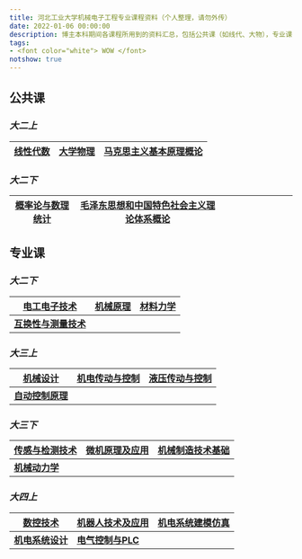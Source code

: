 ```yaml
---
title: 河北工业大学机械电子工程专业课程资料（个人整理，请勿外传）
date: 2022-01-06 00:00:00
description: 博主本科期间各课程所用到的资料汇总，包括公共课（如线代、大物），专业课等等。由于多数为本校老师个人制作使用的PPT、知识点资料，因此请仅用于个人学习使用，谢谢。
tags:
- <font color="white"> WOW </font>
notshow: true
---
```






## 公共课

### *大二上*

| [线性代数](https://www.aliyundrive.com/s/vNZ6TSj6WJd) | [大学物理](https://www.aliyundrive.com/s/6QjzPDqcgF1) | [马克思主义基本原理概论](https://www.aliyundrive.com/s/LWNGU81AUWZ) |
| ----------------------------------------------------- | ----------------------------------------------------- | ------------------------------------------------------------ |

### *大二下*

| [概率论与数理统计](https://www.aliyundrive.com/s/3aFWBAdyhgR) | [毛泽东思想和中国特色社会主义理论体系概论](https://www.aliyundrive.com/s/248XLLcHYHp) | &emsp;&emsp;&emsp;&emsp;&emsp;&emsp;&emsp; |
| ------------------------------------------------------------ | ------------------------------------------------------------ | ------------------------------------------ |



## 专业课

### *大二下*

| [电工电子技术](https://www.aliyundrive.com/s/ikNAzyqmWAf)    | [机械原理](https://www.aliyundrive.com/s/BBwwM9t2dNc) | [材料力学](https://www.aliyundrive.com/s/cWbKWUMy2yc) |
| ------------------------------------------------------------ | ----------------------------------------------------- | ----------------------------------------------------- |
| **[互换性与测量技术](https://www.aliyundrive.com/s/Fs51pUPd4dm)** |                                                       |                                                       |

### *大三上*

| [机械设计](https://www.aliyundrive.com/s/pFNWexCiLqY)        | [机电传动与控制](https://www.aliyundrive.com/s/2CJKUJzjouK) | [液压传动与控制](https://www.aliyundrive.com/s/YLHZLGZeWSC) |
| ------------------------------------------------------------ | ----------------------------------------------------------- | ----------------------------------------------------------- |
| **[自动控制原理](https://www.aliyundrive.com/s/BvQ7FgyCAMy)** |                                                             |                                                             |

### *大三下*

| [传感与检测技术](https://www.aliyundrive.com/s/Z7ZEtnbsPov) | [微机原理及应用](https://www.aliyundrive.com/s/dL2cZ1g2n5Q) | [机械制造技术基础](https://www.aliyundrive.com/s/3Fj4pxuYNRz) |
| ----------------------------------------------------------- | ----------------------------------------------------------- | ------------------------------------------------------------ |
| **[机械动力学](https://www.aliyundrive.com/s/FEPhcgfyKTq)** |                                                             |                                                              |

### *大四上*

| [数控技术](https://www.aliyundrive.com/s/h2Ayhm17cC6)        | [机器人技术及应用](https://www.aliyundrive.com/s/5SzkVMMrZK6) | [机电系统建模仿真](https://www.aliyundrive.com/s/k4BYhySnW6a) |
| ------------------------------------------------------------ | ------------------------------------------------------------ | ------------------------------------------------------------ |
| [**机电系统设计**](https://www.aliyundrive.com/s/iExSacLgtt4) | [**电气控制与PLC**](https://www.aliyundrive.com/s/PWFoXhRDv5Z) |                                                              |



